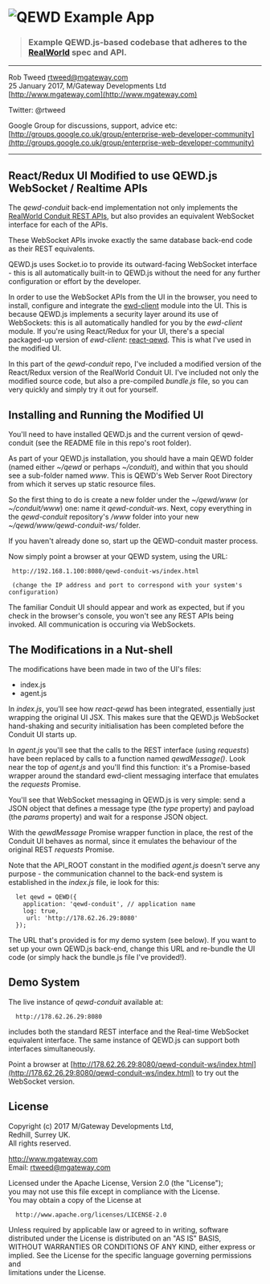 # ![QEWD Example App](https://cloud.githubusercontent.com/assets/556934/25587724/182f95fc-2e5a-11e7-83db-1541c1bee128.png)

> ### Example QEWD.js-based codebase that adheres to the [RealWorld](https://github.com/gothinkster/realworld-example-apps) spec and API.


----------
 
Rob Tweed <rtweed@mgateway.com>  
25 January 2017, M/Gateway Developments Ltd [http://www.mgateway.com](http://www.mgateway.com)  

Twitter: @rtweed

Google Group for discussions, support, advice etc: [http://groups.google.co.uk/group/enterprise-web-developer-community](http://groups.google.co.uk/group/enterprise-web-developer-community)

----------
	   
## React/Redux UI Modified to use QEWD.js WebSocket / Realtime APIs

The *qewd-conduit* back-end implementation not only implements the 
[RealWorld Conduit REST APIs](https://github.com/gothinkster/realworld/tree/master/api), 
but also provides an equivalent WebSocket interface for each of the APIs.

These WebSocket APIs invoke exactly the same database back-end code as their REST equivalents.

QEWD.js uses Socket.io to provide its outward-facing WebSocket interface - this is all automatically
built-in to QEWD.js without the need for any further configuration or effort by the developer.

In order to use the WebSocket APIs from the UI in the browser, you need to install, configure
and integrate the [ewd-client](https://github.com/robtweed/ewd-client) module into the UI.  This
is because QEWD.js implements a security layer around its use of WebSockets: this is all
automatically handled for you by the *ewd-client* module.  If you're using React/Redux for your
UI, there's a special packaged-up version of *ewd-client*:
[react-qewd](https://github.com/wdbacker/react-qewd).  This is what I've used in the modified UI.

In this part of the *qewd-conduit* repo, I've included a modified version of the 
React/Redux version of the RealWorld Conduit UI.  I've included not only the modified source code, 
but also a pre-compiled *bundle.js* file, so you can very quickly and simply try it out for
yourself.


## Installing and Running the Modified UI

You'll need to have installed QEWD.js and the current version of qewd-conduit (see
the README file in this repo's root folder).

As part of your QEWD.js installation, you should have a main QEWD folder (named either
*~/qewd* or perhaps *~/conduit*), and within that you should see a sub-folder named *www*.  This
is QEWD's Web Server Root Directory from which it serves up static resource files.

So the first thing to do is create a new folder under the *~/qewd/www* (or *~/conduit/www*) one: name
it *qewd-conduit-ws*.  Next, copy everything in the *qewd-conduit* repository's */www* folder into your
new *~/qewd/www/qewd-conduit-ws/* folder.

If you haven't already done so, start up the QEWD-conduit master process.

Now simply point a browser at your QEWD system, using the URL:

     http://192.168.1.100:8080/qewd-conduit-ws/index.html

     (change the IP address and port to correspond with your system's configuration)

The familiar Conduit UI should appear and work as expected, but if you check in the browser's
console, you won't see any REST APIs being invoked.  All communication is occuring via WebSockets.


## The Modifications in a Nut-shell

The modifications have been made in two of the UI's files:

- index.js
- agent.js

In *index.js*, you'll see how *react-qewd* has been integrated, essentially just wrapping the original
UI JSX.  This makes sure that the QEWD.js WebSocket hand-shaking and security initialisation has 
been completed before the Conduit UI starts up.

In *agent.js* you'll see that the calls to the REST interface (using *requests*) have been replaced
by calls to a function named *qewdMessage()*.  Look near the top of *agent.js* and you'll find this
function: it's a Promise-based wrapper around the standard ewd-client messaging interface that emulates
the *requests* Promise.

You'll see that WebSocket messaging in QEWD.js is very simple: send a JSON object that defines a 
message type (the *type* property) and payload (the *params* property) and wait for a response JSON
object.

With the *qewdMessage* Promise wrapper function in place, the rest of the Conduit UI behaves as normal,
since it emulates the behaviour of the original REST *requests* Promise.

Note that the API_ROOT constant in the modified *agent.js* doesn't serve any purpose - the communication
channel to the back-end system is established in the *index.js* file, ie look for this:

      let qewd = QEWD({
        application: 'qewd-conduit', // application name
        log: true,
         url: 'http://178.62.26.29:8080'
      });

The URL that's provided is for my demo system (see below).  If you want to set up your own QEWD.js
back-end, change this URL and re-bundle the UI code (or simply hack the bundle.js file I've provided!).


## Demo System


The live instance of *qewd-conduit* available at:

      http://178.62.26.29:8080

includes both the standard REST interface and the Real-time WebSocket equivalent interface.  The
same instance of QEWD.js can support both interfaces simultaneously.

Point a browser at 
[http://178.62.26.29:8080/qewd-conduit-ws/index.html](http://178.62.26.29:8080/qewd-conduit-ws/index.html) 
to try out the WebSocket version.


## License

 Copyright (c) 2017 M/Gateway Developments Ltd,                         
 Redhill, Surrey UK.                                                      
 All rights reserved.                                                     
                                                                           
  http://www.mgateway.com                                                  
  Email: rtweed@mgateway.com                                               
                                                                           
                                                                           
  Licensed under the Apache License, Version 2.0 (the "License");          
  you may not use this file except in compliance with the License.         
  You may obtain a copy of the License at                                  
                                                                           
      http://www.apache.org/licenses/LICENSE-2.0                           
                                                                           
  Unless required by applicable law or agreed to in writing, software      
  distributed under the License is distributed on an "AS IS" BASIS,        
  WITHOUT WARRANTIES OR CONDITIONS OF ANY KIND, either express or implied. 
  See the License for the specific language governing permissions and      
   limitations under the License.      

